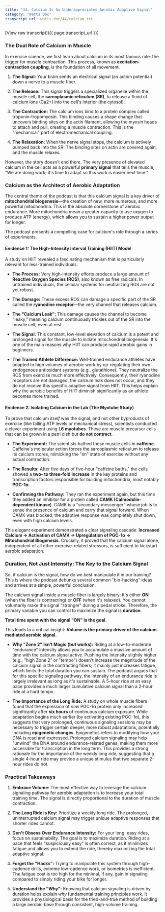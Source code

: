 ```yaml
---
title: "44: Calcium Is An Underappreciated Aerobic Adaptive Signal"
category: "Watts Doc"
transcript_url: watts-doc/44/calcium.txt
---
```


[View raw transcript]({{ page.transcript_url }})

### The Dual Role of Calcium in Muscle

In exercise science, we first learn about calcium in its most famous role: the trigger for muscle contraction. This process, known as **excitation-contraction coupling**, is the foundation of all movement.

1.  **The Signal:** Your brain sends an electrical signal (an action potential) down a nerve to a muscle fiber.
    
2.  **The Release:** This signal triggers a specialized organelle within the muscle cell, the **sarcoplasmic reticulum (SR)**, to release a flood of calcium ions (Ca2+) into the cell's interior (the cytosol).
    
3.  **The Contraction:** The calcium ions bind to a protein complex called troponin-tropomyosin. This binding causes a shape change that uncovers binding sites on the actin filament, allowing the myosin heads to attach and pull, creating a muscle contraction. This is the "mechanical" part of electromechanical coupling.
    
4.  **The Relaxation:** When the nerve signal stops, the calcium is actively pumped back into the SR. The binding sites on actin are covered again, and the muscle relaxes.
    

However, the story doesn't end there. The very presence of elevated calcium in the cell acts as a powerful **primary signal** that tells the muscle, "We are doing work; it's time to adapt so this work is easier next time."

### Calcium as the Architect of Aerobic Adaptation

The central theme of the podcast is that this calcium signal is a key driver of **mitochondrial biogenesis**—the creation of new, more numerous, and more powerful mitochondria. This is the absolute cornerstone of aerobic endurance. More mitochondria mean a greater capacity to use oxygen to produce ATP (energy), which allows you to sustain a higher power output for longer.

The podcast presents a compelling case for calcium's role through a series of experiments.

#### Evidence 1: The High-Intensity Interval Training (HIIT) Model

A study on HIIT revealed a fascinating mechanism that is particularly relevant for less-trained individuals.

-   **The Process:** Very high-intensity efforts produce a large amount of **Reactive Oxygen Species (ROS)**, also known as free radicals. In untrained individuals, the cellular systems for neutralizing ROS are not yet robust.
    
-   **The Damage:** These excess ROS can damage a specific part of the SR called the **ryanodine receptor**—the very channel that releases calcium.
    
-   **The "Calcium Leak":** This damage causes the channel to become "leaky," meaning calcium continuously trickles out of the SR into the muscle cell, even at rest.
    
-   **The Signal:** This constant, low-level elevation of calcium is a potent and prolonged signal for the muscle to initiate mitochondrial biogenesis. It's one of the main reasons why HIIT can produce rapid aerobic gains in beginners.
    
-   **The Trained Athlete Difference:** Well-trained endurance athletes have adapted to high volumes of aerobic work by up-regulating their own endogenous antioxidant systems (e.g., glutathione). They neutralize the ROS from exercise much more effectively. Consequently, their ryanodine receptors are not damaged, the calcium leak does not occur, and they do not receive this specific adaptive signal from HIIT. This helps explain why the aerobic benefits of HIIT diminish significantly as an athlete becomes more trained.
    

#### Evidence 2: Isolating Calcium in the Lab (The Myotube Study)

To prove that calcium _itself_ was the signal, and not other byproducts of exercise (like falling ATP levels or mechanical stress), scientists conducted a clever experiment using **L6 myotubes**. These are muscle precursor cells that can be grown in a petri dish but **do not contract**.

-   **The Experiment:** The scientists bathed these muscle cells in **caffeine**. Caffeine's molecular action forces the sarcoplasmic reticulum to release its calcium stores, mimicking the "on" state of exercise without any actual contraction.
    
-   **The Results:** After five days of five-hour "caffeine baths," the cells showed a **two- to three-fold increase** in the key proteins and transcription factors responsible for building mitochondria, most notably **PGC-1α**.
    
-   **Confirming the Pathway:** They ran the experiment again, but this time they added an inhibitor for a protein called **CAMK (Calmodulin-dependent kinase)**. CAMK is a "secondary messenger" whose job is to sense the presence of calcium and carry that signal forward. When CAMK was blocked, the adaptive response was completely shut down, even with high calcium levels.
    

This elegant experiment demonstrated a clear signaling cascade: **Increased Calcium → Activation of CAMK → Upregulation of PGC-1α → Mitochondrial Biogenesis.** Crucially, it proved that the calcium signal alone, independent of all other exercise-related stressors, is sufficient to kickstart aerobic adaptation.

### Duration, Not Just Intensity: The Key to the Calcium Signal

So, if calcium is the signal, how do we best manipulate it in our training? This is where the podcast debunks several common "bio-hacking" ideas and arrives at a simple, powerful conclusion.

The calcium signal inside a muscle fiber is largely binary: it's either **ON** (when the fiber is contracting) or **OFF** (when it's relaxed). You cannot voluntarily make the signal "stronger" during a pedal stroke. Therefore, the primary variable you can control to maximize the signal is **duration**.

**Total time spent with the signal "ON" is the goal.**

This leads to a critical insight: **Volume is the primary driver of the calcium-mediated aerobic signal.**

-   **Why "Zone 2" Isn't Magic (but works):** Riding at a low-to-moderate "endurance" intensity allows you to accumulate a massive amount of time with the calcium signal active. Pushing the intensity slightly higher (e.g., "high Zone 2" or "tempo") doesn't increase the magnitude of the calcium signal in the contracting fibers; it mainly just increases fatigue, which limits the total duration you can sustain. The podcast argues that for this specific signaling pathway, the intensity of an endurance ride is largely irrelevant as long as it's sustainable. A 5-hour ride at an easy pace provides a much larger cumulative calcium signal than a 2-hour ride at a hard tempo.
    
-   **The Importance of the Long Ride:** A study on whole muscle fibers found that the expression of _new_ PGC-1α protein only increased significantly after **six hours** of continuous calcium exposure. While adaptation begins much earlier (by activating existing PGC-1α), this suggests that very prolonged, continuous signaling sessions may be necessary to trigger certain deeper, more robust adaptations, potentially including **epigenetic changes**. Epigenetics refers to modifying how your DNA is read and expressed. Prolonged calcium signaling may help "unwind" the DNA around endurance-related genes, making them more accessible for transcription in the long term. This provides a strong rationale for the importance of the weekly long ride, suggesting that a single 4-hour ride may provide a unique stimulus that two separate 2-hour rides do not.
    

### Practical Takeaways

1.  **Embrace Volume:** The most effective way to leverage the calcium signaling pathway for aerobic adaptation is to increase your total training time. The signal is directly proportional to the duration of muscle contraction.
    
2.  **The Long Ride is Key:** Prioritize a weekly long ride. The prolonged, uninterrupted calcium signal may trigger unique adaptive responses that shorter rides cannot.
    
3.  **Don't Obsess Over Endurance Intensity:** For your long, easy rides, focus on sustainability. The goal is to maximize duration. Riding at a pace that feels "suspiciously easy" is often correct, as it minimizes fatigue and allows you to extend the ride, thereby maximizing the total adaptive signal.
    
4.  **Forget the "Hacks":** Trying to manipulate this system through high-cadence drills, extreme low-cadence work, or isometrics is inefficient. The fatigue cost is too high for the minimal, if any, gain in signaling compared to simply riding your bike for longer.
    
5.  **Understand the "Why":** Knowing that calcium signaling is driven by duration helps explain _why_ fundamental training principles work. It provides a physiological basis for the tried-and-true method of building a large aerobic base through consistent, high-volume training.
